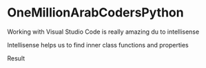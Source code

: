 

# OneMillionArabCodersPython   


Working with Visual Studio Code is really amazing du  to intellisense 


Intellisense helps us to find inner class functions and properties 

Result 


